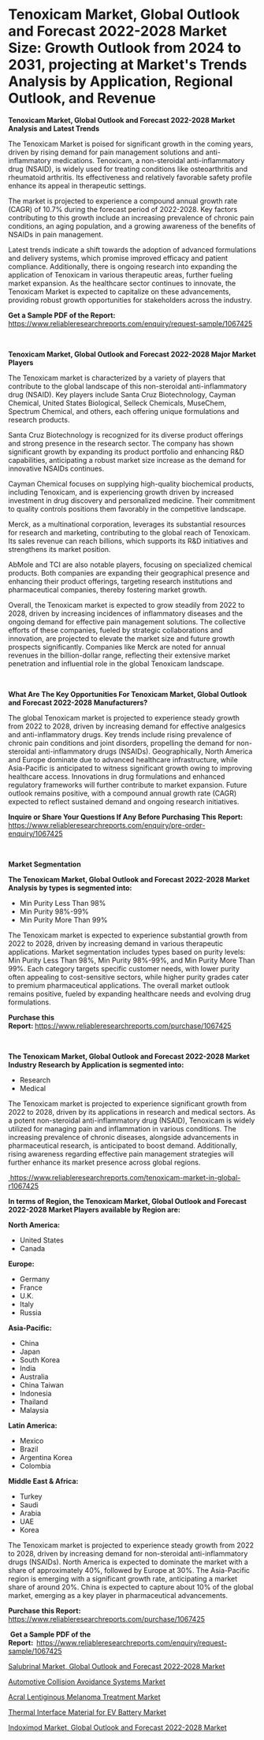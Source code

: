<p><h1>Tenoxicam Market, Global Outlook and Forecast 2022-2028 Market Size: Growth Outlook from 2024 to 2031, projecting at Market's Trends Analysis by Application, Regional Outlook, and Revenue</h1></p><p><strong>Tenoxicam Market, Global Outlook and Forecast 2022-2028 Market Analysis and Latest Trends</strong></p>
<p><p>The Tenoxicam Market is poised for significant growth in the coming years, driven by rising demand for pain management solutions and anti-inflammatory medications. Tenoxicam, a non-steroidal anti-inflammatory drug (NSAID), is widely used for treating conditions like osteoarthritis and rheumatoid arthritis. Its effectiveness and relatively favorable safety profile enhance its appeal in therapeutic settings. </p><p>The market is projected to experience a compound annual growth rate (CAGR) of 10.7% during the forecast period of 2022-2028. Key factors contributing to this growth include an increasing prevalence of chronic pain conditions, an aging population, and a growing awareness of the benefits of NSAIDs in pain management. </p><p>Latest trends indicate a shift towards the adoption of advanced formulations and delivery systems, which promise improved efficacy and patient compliance. Additionally, there is ongoing research into expanding the application of Tenoxicam in various therapeutic areas, further fueling market expansion. As the healthcare sector continues to innovate, the Tenoxicam Market is expected to capitalize on these advancements, providing robust growth opportunities for stakeholders across the industry.</p></p>
<p><strong>Get a Sample PDF of the Report:&nbsp;</strong> <a href="https://www.reliableresearchreports.com/enquiry/request-sample/1067425?utm_campaign=13&utm_medium=2&utm_source=Github&utm_content=ia&utm_term=04122024&utm_id=tenoxicam-market-global-outlook-and-forecast-2022-2028">https://www.reliableresearchreports.com/enquiry/request-sample/1067425</a></p>
<p>&nbsp;</p>
<p><strong>Tenoxicam Market, Global Outlook and Forecast 2022-2028 Major Market Players</strong></p>
<p><p>The Tenoxicam market is characterized by a variety of players that contribute to the global landscape of this non-steroidal anti-inflammatory drug (NSAID). Key players include Santa Cruz Biotechnology, Cayman Chemical, United States Biological, Selleck Chemicals, MuseChem, Spectrum Chemical, and others, each offering unique formulations and research products.</p><p>Santa Cruz Biotechnology is recognized for its diverse product offerings and strong presence in the research sector. The company has shown significant growth by expanding its product portfolio and enhancing R&D capabilities, anticipating a robust market size increase as the demand for innovative NSAIDs continues.</p><p>Cayman Chemical focuses on supplying high-quality biochemical products, including Tenoxicam, and is experiencing growth driven by increased investment in drug discovery and personalized medicine. Their commitment to quality controls positions them favorably in the competitive landscape.</p><p>Merck, as a multinational corporation, leverages its substantial resources for research and marketing, contributing to the global reach of Tenoxicam. Its sales revenue can reach billions, which supports its R&D initiatives and strengthens its market position.</p><p>AbMole and TCI are also notable players, focusing on specialized chemical products. Both companies are expanding their geographical presence and enhancing their product offerings, targeting research institutions and pharmaceutical companies, thereby fostering market growth.</p><p>Overall, the Tenoxicam market is expected to grow steadily from 2022 to 2028, driven by increasing incidences of inflammatory diseases and the ongoing demand for effective pain management solutions. The collective efforts of these companies, fueled by strategic collaborations and innovation, are projected to elevate the market size and future growth prospects significantly. Companies like Merck are noted for annual revenues in the billion-dollar range, reflecting their extensive market penetration and influential role in the global Tenoxicam landscape.</p></p>
<p>&nbsp;</p>
<p><strong>What Are The Key Opportunities For Tenoxicam Market, Global Outlook and Forecast 2022-2028 Manufacturers?</strong></p>
<p><p>The global Tenoxicam market is projected to experience steady growth from 2022 to 2028, driven by increasing demand for effective analgesics and anti-inflammatory drugs. Key trends include rising prevalence of chronic pain conditions and joint disorders, propelling the demand for non-steroidal anti-inflammatory drugs (NSAIDs). Geographically, North America and Europe dominate due to advanced healthcare infrastructure, while Asia-Pacific is anticipated to witness significant growth owing to improving healthcare access. Innovations in drug formulations and enhanced regulatory frameworks will further contribute to market expansion. Future outlook remains positive, with a compound annual growth rate (CAGR) expected to reflect sustained demand and ongoing research initiatives.</p></p>
<p><strong>Inquire or Share Your Questions If Any Before Purchasing This Report:</strong> <a href="https://www.reliableresearchreports.com/enquiry/pre-order-enquiry/1067425?utm_campaign=13&utm_medium=2&utm_source=Github&utm_content=ia&utm_term=04122024&utm_id=tenoxicam-market-global-outlook-and-forecast-2022-2028">https://www.reliableresearchreports.com/enquiry/pre-order-enquiry/1067425</a></p>
<p>&nbsp;</p>
<p><strong>Market Segmentation</strong></p>
<p><strong>The Tenoxicam Market, Global Outlook and Forecast 2022-2028 Market Analysis by types is segmented into:</strong></p>
<p><ul><li>Min Purity Less Than 98%</li><li>Min Purity 98%-99%</li><li>Min Purity More Than 99%</li></ul></p>
<p><p>The Tenoxicam market is expected to experience substantial growth from 2022 to 2028, driven by increasing demand in various therapeutic applications. Market segmentation includes types based on purity levels: Min Purity Less Than 98%, Min Purity 98%-99%, and Min Purity More Than 99%. Each category targets specific customer needs, with lower purity often appealing to cost-sensitive sectors, while higher purity grades cater to premium pharmaceutical applications. The overall market outlook remains positive, fueled by expanding healthcare needs and evolving drug formulations.</p></p>
<p><strong>Purchase this Report:&nbsp;</strong><a href="https://www.reliableresearchreports.com/purchase/1067425?utm_campaign=13&utm_medium=2&utm_source=Github&utm_content=ia&utm_term=04122024&utm_id=tenoxicam-market-global-outlook-and-forecast-2022-2028">https://www.reliableresearchreports.com/purchase/1067425</a></p>
<p>&nbsp;</p>
<p><strong>The Tenoxicam Market, Global Outlook and Forecast 2022-2028 Market Industry Research by Application is segmented into:</strong></p>
<p><ul><li>Research</li><li>Medical</li></ul></p>
<p><p>The Tenoxicam market is projected to experience significant growth from 2022 to 2028, driven by its applications in research and medical sectors. As a potent non-steroidal anti-inflammatory drug (NSAID), Tenoxicam is widely utilized for managing pain and inflammation in various conditions. The increasing prevalence of chronic diseases, alongside advancements in pharmaceutical research, is anticipated to boost demand. Additionally, rising awareness regarding effective pain management strategies will further enhance its market presence across global regions.</p></p>
<p><a href="https://www.reliableresearchreports.com/tenoxicam-market-in-global-r1067425?utm_campaign=13&utm_medium=2&utm_source=Github&utm_content=ia&utm_term=04122024&utm_id=tenoxicam-market-global-outlook-and-forecast-2022-2028">&nbsp;https://www.reliableresearchreports.com/tenoxicam-market-in-global-r1067425</a></p>
<p><strong>In terms of Region, the Tenoxicam Market, Global Outlook and Forecast 2022-2028 Market Players available by Region are:</strong></p>
<p>
    <p> <strong> North America: </strong>
        <ul>
            <li>United States</li>
            <li>Canada</li>
        </ul>
        </p> 
    <p> <strong> Europe: </strong>
        <ul>
            <li>Germany</li>
            <li>France</li>
            <li>U.K.</li>
            <li>Italy</li>
            <li>Russia</li>
        </ul>
        </p> 
    <p> <strong> Asia-Pacific: </strong>
        <ul>
            <li>China</li>
            <li>Japan</li>
            <li>South Korea</li>
            <li>India</li>
            <li>Australia</li>
            <li>China Taiwan</li>
            <li>Indonesia</li>
            <li>Thailand</li>
            <li>Malaysia</li>
        </ul>
        </p> 
    <p> <strong> Latin America: </strong>
        <ul>
            <li>Mexico</li>
            <li>Brazil</li>
            <li>Argentina Korea</li>
            <li>Colombia</li>
        </ul>
        </p> 
    <p> <strong> Middle East & Africa: </strong>
        <ul>
            <li>Turkey</li>
            <li>Saudi</li>
            <li>Arabia</li>
            <li>UAE</li>
            <li>Korea</li>
        </ul>
    </p>
    </p>
<p><p>The Tenoxicam market is projected to experience steady growth from 2022 to 2028, driven by increasing demand for non-steroidal anti-inflammatory drugs (NSAIDs). North America is expected to dominate the market with a share of approximately 40%, followed by Europe at 30%. The Asia-Pacific region is emerging with a significant growth rate, anticipating a market share of around 20%. China is expected to capture about 10% of the global market, emerging as a key player in pharmaceutical advancements.</p></p>
<p><strong>Purchase this Report: </strong><a href="https://www.reliableresearchreports.com/purchase/1067425?utm_campaign=13&utm_medium=2&utm_source=Github&utm_content=ia&utm_term=04122024&utm_id=tenoxicam-market-global-outlook-and-forecast-2022-2028">https://www.reliableresearchreports.com/purchase/1067425</a></p>
<p>&nbsp;<strong>Get a Sample PDF of the Report:&nbsp;&nbsp;</strong><a href="https://www.reliableresearchreports.com/enquiry/request-sample/1067425?utm_campaign=13&utm_medium=2&utm_source=Github&utm_content=ia&utm_term=04122024&utm_id=tenoxicam-market-global-outlook-and-forecast-2022-2028">https://www.reliableresearchreports.com/enquiry/request-sample/1067425</a></p>
<p><strong></strong></p>
<p><p><a href="https://github.com/ChiragRP21/Market-Research-Report-List-6/blob/main/salubrinal-market-global-outlook-and-forecast-2022-2028-market.md?utm_campaign=13&utm_medium=2&utm_source=Github&utm_content=ia&utm_term=04122024&utm_id=tenoxicam-market-global-outlook-and-forecast-2022-2028">Salubrinal Market, Global Outlook and Forecast 2022-2028 Market</a></p><p><a href="https://www.linkedin.com/pulse/automotive-collision-avoidance-systems-market-challenges-f5gze?utm_campaign=13&utm_medium=2&utm_source=Github&utm_content=ia&utm_term=04122024&utm_id=tenoxicam-market-global-outlook-and-forecast-2022-2028">Automotive Collision Avoidance Systems Market</a></p><p><a href="https://www.linkedin.com/pulse/future-trends-global-acral-lentiginous-melanoma-treatment-g4wue?utm_campaign=13&utm_medium=2&utm_source=Github&utm_content=ia&utm_term=04122024&utm_id=tenoxicam-market-global-outlook-and-forecast-2022-2028">Acral Lentiginous Melanoma Treatment Market</a></p><p><a href="https://issuu.com/reportprime-2/docs/thermal-interface-material-for-ev-battery-market-s?utm_campaign=13&utm_medium=2&utm_source=Github&utm_content=ia&utm_term=04122024&utm_id=tenoxicam-market-global-outlook-and-forecast-2022-2028">Thermal Interface Material for EV Battery Market</a></p><p><a href="https://github.com/JakirUddin511/Market-Research-Report-List-1/blob/main/indoximod-market-global-outlook-and-forecast-2022-2028-market.md?utm_campaign=13&utm_medium=2&utm_source=Github&utm_content=ia&utm_term=04122024&utm_id=tenoxicam-market-global-outlook-and-forecast-2022-2028">Indoximod Market, Global Outlook and Forecast 2022-2028 Market</a></p></p>